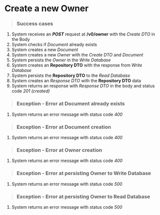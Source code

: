 # Create a new Owner

> ### Success cases

1. System receives an ***POST*** request at **/v0/owner** with the *Create DTO* in the Body
2. System checks if *Document* already exists
3. System creates a new *Document*
4. System creates a new *Owner* with the *Create DTO* and *Document*
5. System persists the *Owner* in the *Write Database*
6. System creates an **Repository DTO** with the response from *Write Database*
7. System persists the **Repository DTO** to the *Read Database*
8. System creates an *Response DTO* with the **Repository DTO** data
9. System returns an response with *Response DTO* in the body and status code *201 (created)*

> ### Exception - Error at Document already exists
1. System returns an error message with status code *400*

> ### Exception - Error at Document creation
1. System returns an error message with status code *400*

> ### Exception - Error at Owner creation
1. System returns an error message with status code *400*

> ### Exception - Error at persisting Owner to Write Database
1. System returns an error message with status code *500*

> ### Exception - Error at persisting Owner to Read Database
1. System returns an error message with status code *500*